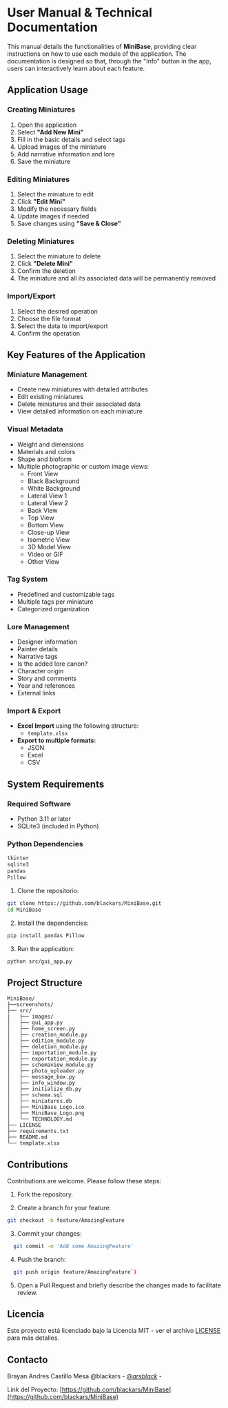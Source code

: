 # User Manual & Technical Documentation

This manual details the functionalities of **MiniBase**, providing clear instructions on how to use each module of the application. The documentation is designed so that, through the "Info" button in the app, users can interactively learn about each feature.

## Application Usage

### **Creating Miniatures**
1. Open the application  
2. Select **"Add New Mini"**  
3. Fill in the basic details and select tags  
4. Upload images of the miniature  
5. Add narrative information and lore  
6. Save the miniature  

### **Editing Miniatures**
1. Select the miniature to edit  
2. Click **"Edit Mini"**  
3. Modify the necessary fields  
4. Update images if needed  
5. Save changes using **"Save & Close"**  

### **Deleting Miniatures**
1. Select the miniature to delete  
2. Click **"Delete Mini"**  
3. Confirm the deletion  
4. The miniature and all its associated data will be permanently removed  

### **Import/Export**
1. Select the desired operation  
2. Choose the file format  
3. Select the data to import/export  
4. Confirm the operation  

## Key Features of the Application

### **Miniature Management**
- Create new miniatures with detailed attributes  
- Edit existing miniatures  
- Delete miniatures and their associated data  
- View detailed information on each miniature  

### **Visual Metadata**
- Weight and dimensions  
- Materials and colors  
- Shape and bioform  
- Multiple photographic or custom image views:
  - Front View  
  - Black Background  
  - White Background  
  - Lateral View 1  
  - Lateral View 2  
  - Back View  
  - Top View  
  - Bottom View  
  - Close-up View  
  - Isometric View  
  - 3D Model View  
  - Video or GIF  
  - Other View  

### **Tag System**
- Predefined and customizable tags  
- Multiple tags per miniature  
- Categorized organization  

### **Lore Management**
- Designer information  
- Painter details  
- Narrative tags  
- Is the added lore canon?  
- Character origin  
- Story and comments  
- Year and references  
- External links  

### **Import & Export**
- **Excel Import** using the following structure:
  - `template.xlsx`  
- **Export to multiple formats:**
  - JSON  
  - Excel  
  - CSV  

## System Requirements

### **Required Software**
- Python 3.11 or later  
- SQLite3 (included in Python)  

### **Python Dependencies**
```bash
tkinter
sqlite3
pandas
Pillow
```


  1. Clone the repositorio:
  ```bash
  git clone https://github.com/blackars/MiniBase.git
  cd MiniBase
  ```

  2. Install the dependencies:
  ```bash
  pip install pandas Pillow
  ```

  3. Run the application:
  ```bash
  python src/gui_app.py
  ```

  ## Project Structure

  ```
  MiniBase/
  ├──screenshots/
  ├── src/
  |   ├── images/
  │   ├── gui_app.py
  │   ├── home_screen.py
  │   ├── creation_module.py
  │   ├── edition_module.py
  │   ├── deletion_module.py
  │   ├── importation_module.py
  │   ├── exportation_module.py
  │   ├── schemaview_module.py
  │   ├── photo_uploader.py
  │   ├── message_box.py
  │   ├── info_window.py
  │   ├── initialize_db.py
  │   ├── schema.sql
  │   ├── miniatures.db
  │   ├── MiniBase_Logo.ico
  │   ├── MiniBase_Logo.png
  │   └── TECHNOLOGY.md
  ├── LICENSE
  ├── requirements.txt
  ├── README.md
  └── template.xlsx
  ```


  ## Contributions

  Contributions are welcome. Please follow these steps:


  1. Fork the repository.

  2. Create a branch for your feature: 
  ```bash
  git checkout -b feature/AmazingFeature
  ```
  3. Commit your changes:
  ```bash 
    git commit -m 'Add some AmazingFeature'
  ```
  4. Push the branch: 
  ```bash
    git push origin feature/AmazingFeature`)
  ```
  
  5. Open a Pull Request and briefly describe the changes made to facilitate review.


  ## Licencia

  Este proyecto está licenciado bajo la Licencia MIT - ver el archivo [LICENSE](LICENSE) para más detalles.

  ## Contacto

  Brayan Andres Castillo Mesa @blackars - [@_arsblack_](https://twitter.com/arsblack) - 

  Link del Proyecto: [https://github.com/blackars/MiniBase](https://github.com/blackars/MiniBase) 